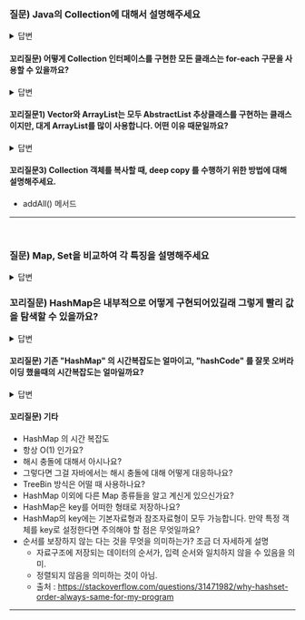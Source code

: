 ### 질문) Java의 Collection에 대해서 설명해주세요

<details>
    <summary>답변</summary>

- 컬렉션은 목록성 데이터를 처리하는 자료구조를 통칭.
- 자바의 자료구조는 Map과 Collection 인터페이스를 구현.
![java-data-structure](https://github.com/proHyundo/backend-cs-study/assets/128882585/ce7f5721-5264-4f15-9afd-b2a70e8def89)

</details>

#### 꼬리질문) 어떻게 Collection 인터페이스를 구현한 모든 클래스는 for-each 구문을 사용할 수 있을까요?

<details>
    <summary>답변</summary>

- 컴파일러가 for-loop 구문을 아래와 같이 변환한다.
- Collection 인터페이스는 Iterable 인터페이스를 구현하기 때문.
- Iterable 인터페이스를 구현한 클래스는 for-loop 구문을 사용할 수 있다.
- Iterable 인터페이스에는 Iterator<T> iterator(); 메서드가 정의되어 있는데, Iterator 를 반환하고, Iterator 에는 hasNext()와 next() 메서드가 정의되어 있다.

</details>

#### 꼬리질문1) Vector와 ArrayList는 모두 AbstractList 추상클래스를 구현하는 클래스 이지만, 대게 ArrayList를 많이 사용합니다. 어떤 이유 때문일까요?


<details>
    <summary>답변</summary>

- thread safe
    - Unlike the new collection implementations, Vector is synchronized. If a thread-safe implementation is not needed, it is recommended to use ArrayList in place of Vector.(출처 : https://docs.oracle.com/javase/7/docs/api/java/util/Vector.html)
- 내부 동작 차이
    - 새 요소를 추가할 때, 여유공간이 없으면 vector는 사이즈의 2배 / arraylist는 1/2배 증가

</details>

#### 꼬리질문3) Collection 객체를 복사할 때, deep copy 를 수행하기 위한 방법에 대해 설명해주세요. 

- addAll() 메서드


---
</br>

### 질문) Map, Set을 비교하여 각 특징을 설명해주세요

<details>
    <summary>답변</summary>

- 공통점 : Java의 자료구조, 제네릭을 사용해 데이터타입을 명시
- 차이점 : 패키기 구조, 동작 방식, 사용법

**Set**
- 

**Map**
- key-value 형식으로 값을 저장.
- 메서드 : get(), put()

</details>

### 꼬리질문) HashMap은 내부적으로 어떻게 구현되어있길래 그렇게 빨리 값을 탐색할 수 있을까요?

<details>
    <summary>답변</summary>

- HashMap 내부 LinkedList ("RedBlackTree" 관련한 내용도 나오면 좋습니다.)

</details>

#### 꼬리질문) 기존 "HashMap" 의 시간복잡도는 얼마이고, "hashCode" 를 잘못 오버라이딩 했을때의 시간복잡도는 얼마일까요?

<details>
    <summary>답변</summary>

- 

</details>

#### 꼬리질문) 기타

- HashMap 의 시간 복잡도
- 항상 O(1) 인가요?
- 해시 충돌에 대해서 아시나요?
- 그렇다면 그걸 자바에서는 해시 충돌에 대해 어떻게 대응하나요?
- TreeBin 방식은 어떨 때 사용하나요?
- HashMap 이외에 다른 Map 종류들을 알고 계신게 있으신가요?
- HashMap은 key를 어떠한 형태로 저장하나요?
- HashMap의 key에는 기본자료형과 참조자료형이 모두 가능합니다. 만약 특정 객체를 key로 설정한다면 주의해야 할 점은 무엇일까요?
- 순서를 보장하지 않는 다는 것을 무엇을 의미하는가? 조금 더 자세하게 설명
    - 자료구조에 저장되는 데이터의 순서가, 입력 순서와 일치하지 않을 수 있음을 의미.
    - 정렬되지 않음을 의미하는 것이 아님.
    - 출처 : https://stackoverflow.com/questions/31471982/why-hashset-order-always-same-for-my-program

---
</br>